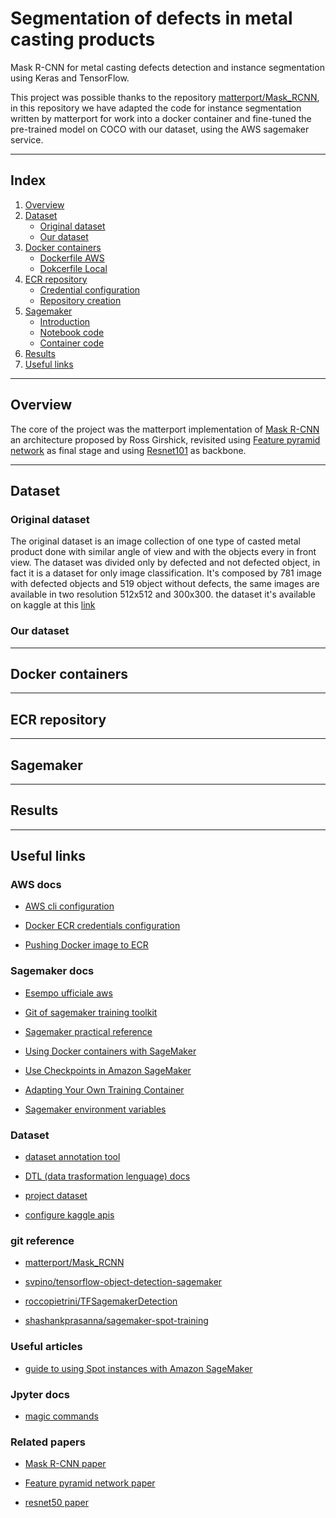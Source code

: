 # Segmentation of defects in metal casting products

Mask R-CNN for metal casting defects detection and instance segmentation using Keras and TensorFlow. 

This project was possible thanks to the repository [matterport/Mask_RCNN](https://github.com/matterport/Mask_RCNN), in this repository we have adapted the code for instance segmentation written by matterport for work into a docker container and fine-tuned the pre-trained model on COCO with our dataset, using the AWS sagemaker service.

- - -
## Index

1. [Overview](#overview)
1. [Dataset](#dataset)
    - [Original dataset](#original-dataset)
    - [Our dataset](our-dataset)
1. [Docker containers](#docker-containers)
    - [Dockerfile AWS](#dockerfile-aws)
    - [Dokcerfile Local](#dockerfile-local)
1. [ECR repository](#ecr-repository)
    - [Credential configuration](#credential-configuration)
    - [Repository creation](#repository-creation)
1. [Sagemaker](#sagemaker)
    - [Introduction](#introduction)
    - [Notebook code](#notebook-code)
    - [Container code](#container-code)
1. [Results](#results)
1. [Useful links](#useful-links)

- - -

## Overview
The core of the project was the matterport implementation of [Mask R-CNN](https://arxiv.org/pdf/1703.06870.pdf) an architecture proposed by Ross Girshick, revisited using [Feature pyramid network](https://arxiv.org/pdf/1612.03144.pdf) as final stage and using [Resnet101](https://arxiv.org/pdf/1512.03385.pdf) as backbone.

- - -

## Dataset

### Original dataset
The original dataset is an image collection of one type of casted metal product done with similar angle of view and with the objects every in front view.
The dataset was divided only by defected and not defected object, in fact it is a dataset for only image classification.
It's composed by 781 image with defected objects and 519 object without defects, the same images are available in two resolution 512x512 and 300x300.
the dataset it's available on kaggle at this [link](https://www.kaggle.com/ravirajsinh45/real-life-industrial-dataset-of-casting-product)

### Our dataset


- - -

## Docker containers

- - -

## ECR repository

- - -

## Sagemaker

- - -

## Results

- - -

## Useful links

### AWS docs

- [AWS cli configuration](https://docs.aws.amazon.com/cli/latest/userguide/cli-chap-configure.html)
  
- [Docker ECR credentials configuration](https://docs.aws.amazon.com/AmazonECR/latest/userguide/common-errors-docker.html)
  
- [Pushing Docker image to ECR](https://docs.aws.amazon.com/AmazonECR/latest/userguide/docker-push-ecr-image.html)

### Sagemaker docs

- [Esempo ufficiale aws](https://github.com/aws/amazon-sagemaker-examples/tree/master/advanced_functionality/custom-training-containers/script-mode-container)

- [Git of sagemaker training toolkit](https://github.com/aws/sagemaker-training-toolkit)

- [Sagemaker practical reference](https://sagemaker.readthedocs.io/en/stable/overview.html)

- [Using Docker containers with SageMaker](https://docs.aws.amazon.com/sagemaker/latest/dg/docker-containers.html)

- [Use Checkpoints in Amazon SageMaker](https://docs.aws.amazon.com/sagemaker/latest/dg/model-checkpoints.html)

- [Adapting Your Own Training Container](https://docs.aws.amazon.com/sagemaker/latest/dg/adapt-training-container.html)

- [Sagemaker environment variables](https://github.com/aws/sagemaker-training-toolkit/blob/master/ENVIRONMENT_VARIABLES.md)

### Dataset

- [dataset annotation tool](https://supervise.ly/)

- [DTL (data trasformation lenguage) docs](https://docs.supervise.ly/data-manipulation/index)

- [project dataset](https://www.kaggle.com/ravirajsinh45/real-life-industrial-dataset-of-casting-product)

- [configure kaggle apis](https://adityashrm21.github.io/Setting-Up-Kaggle/)

### git reference

- [matterport/Mask_RCNN](https://github.com/matterport/Mask_RCNN)

- [svpino/tensorflow-object-detection-sagemaker](https://github.com/svpino/tensorflow-object-detection-sagemaker)

- [roccopietrini/TFSagemakerDetection](https://github.com/roccopietrini/TFSagemakerDetection)

- [shashankprasanna/sagemaker-spot-training](https://github.com/shashankprasanna/sagemaker-spot-training)

### Useful articles

- [guide to using Spot instances with Amazon SageMaker](https://towardsdatascience.com/a-quick-guide-to-using-spot-instances-with-amazon-sagemaker-b9cfb3a44a68)

### Jpyter docs

- [magic commands](https://ipython.readthedocs.io/en/stable/interactive/magics.html#)

### Related papers

- [Mask R-CNN paper](https://arxiv.org/pdf/1703.06870.pdf)

- [Feature pyramid network paper](https://arxiv.org/pdf/1612.03144.pdf)

- [resnet50 paper](https://arxiv.org/pdf/1512.03385.pdf)
